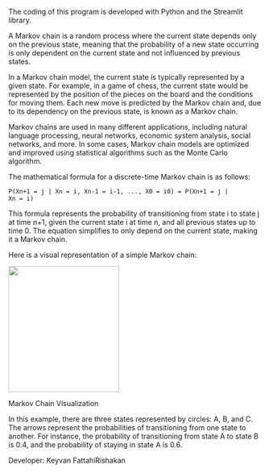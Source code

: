 The coding of this program is developed with Python and the Streamlit library.

A Markov chain is a random process where the current state depends only on the previous state, meaning that the probability of a new state occurring is only dependent on the current state and not influenced by previous states.

In a Markov chain model, the current state is typically represented by a given state. For example, in a game of chess, the current state would be represented by the position of the pieces on the board and the conditions for moving them. Each new move is predicted by the Markov chain and, due to its dependency on the previous state, is known as a Markov chain.

Markov chains are used in many different applications, including natural language processing, neural networks, economic system analysis, social networks, and more. In some cases, Markov chain models are optimized and improved using statistical algorithms such as the Monte Carlo algorithm.

The mathematical formula for a discrete-time Markov chain is as follows:

<code>P(Xn+1 = j | Xn = i, Xn-1 = i-1, ..., X0 = i0) = P(Xn+1 = j | Xn = i)</code>

This formula represents the probability of transitioning from state i to state j at time n+1, given the current state i at time n, and all previous states up to time 0. The equation simplifies to only depend on the current state, making it a Markov chain.

Here is a visual representation of a simple Markov chain:

<img src="https://upload.wikimedia.org/wikipedia/commons/thumb/2/2b/Markovkate_01.svg/1200px-Markovkate_01.svg.png" style='width:220px; height:250px'>

Markov Chain Visualization

In this example, there are three states represented by circles: A, B, and C. The arrows represent the probabilities of transitioning from one state to another. For instance, the probability of transitioning from state A to state B is 0.4, and the probability of staying in state A is 0.6.


Developer: Keyvan FattahiRishakan
